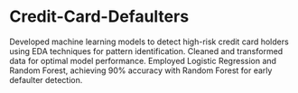 # Credit-Card-Defaulters
Developed machine learning models to detect high-risk credit card holders using EDA techniques for pattern identification. Cleaned and transformed data for optimal model performance. Employed Logistic Regression and Random Forest, achieving 90% accuracy with Random Forest for early defaulter detection.

